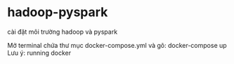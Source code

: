 # hadoop-pyspark
cài đặt môi trường hadoop và pyspark

Mở terminal chứa thư mục docker-compose.yml và gõ:
  docker-compose up
Lưu ý: running docker

